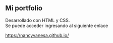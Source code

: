 ## Mi portfolio 
Desarrollado con HTML y CSS.   
Se puede acceder ingresando al siguiente enlace  

https://nancyvanesa.github.io/
